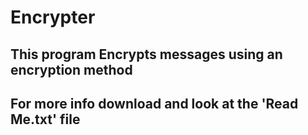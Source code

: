 # Encrypter

## This program Encrypts messages using an encryption method

## For more info download and look at the 'Read Me.txt' file
